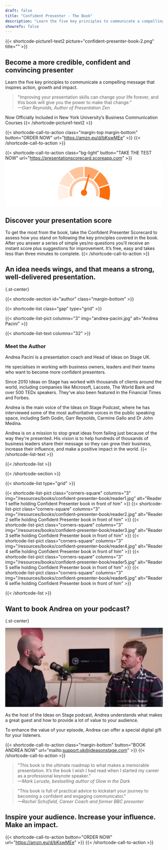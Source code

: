 ```yaml
---
draft: false
title: "Confident Presenter - The Book"
description: "Learn the five key principles to communicate a compelling message that inspires action, growth and impact."
showrefs: false
---
```


{{< shortcode-picture1-text2
  picture="confident-presenter-book-2.png"
  title="" >}}
## Become a more credible, confident and convincing presenter
Learn the five key principles to communicate a compelling message that inspires action, growth and impact.

> "Improving your presentation skills can change your life forever, and this book will give you the power to make that change."
<br /><i>—Garr Reynolds, Author of Presentation Zen</i>

Now Officially Included in New York University’s Business Communication Courses
{{< /shortcode-picture1-text2 >}}



{{< shortcode-call-to-action
  class="margin-top margin-bottom"
  button="ORDER NOW"
  url="https://amzn.eu/d/bKswMEe" >}}
{{< /shortcode-call-to-action >}}



{{< shortcode-call-to-action
  class="bg-light"
  button="TAKE THE TEST NOW"
  url="https://presentationscorecard.scoreapp.com" >}}
![Meter Orange](meter-orange.png)

## Discover your presentation score
To get the most from the book, take the Confident Presenter Scorecard to assess how you stand on following the key principles covered in the book. After you answer a series of simple yes/no questions you’ll receive an instant score plus suggestions for improvement. It’s free, easy and takes less than three minutes to complete.
{{< /shortcode-call-to-action >}}

## An idea needs wings, and that means a strong, well-delivered presentation.
{.st-center}

{{< shortcode-section
  id="author"
  class="margin-bottom" >}}
  
{{< shortcode-list
  class="gap"
  type="grid" >}}

{{< shortcode-list-pict
  columns="3"
  img="andrea-pacini.jpg"
  alt="Andrea Pacini" >}}

{{< shortcode-list-text
  columns="32" >}}
### Meet the Author
Andrea Pacini is a presentation coach and Head of Ideas on Stage UK.

He specialises in working with business owners, leaders and their teams who want to become more confident presenters.

Since 2010 Ideas on Stage has worked with thousands of clients around the world, including companies like Microsoft, Lacoste, The World Bank and over 500 TEDx speakers. They've also been featured in the Financial Times and Forbes.

Andrea is the main voice of the Ideas on Stage Podcast, where he has interviewed some of the most authoritative voices in the public speaking space, including Seth Godin, Garr Reynolds, Carmine Gallo and Dr John Medina.

Andrea is on a mission to stop great ideas from failing just because of the way they're presented. His vision is to help hundreds of thousands of business leaders share their message so they can grow their business, increase their influence, and make a positive impact in the world.
{{< /shortcode-list-text >}}

{{< /shortcode-list >}}

{{< /shortcode-section >}}


{{< shortcode-list
    type="grid" >}}

{{< shortcode-list-pict
    class="corners-square"
    columns="3"
    img="/resources/books/confident-presenter-book/reader1.jpg"
    alt="Reader 1 selfie holding Confident Presenter book in front of him" >}}
{{< shortcode-list-pict
    class="corners-square"
    columns="3"
    img="/resources/books/confident-presenter-book/reader2.jpg"
    alt="Reader 2 selfie holding Confident Presenter book in front of him" >}}
{{< shortcode-list-pict
    class="corners-square"
    columns="3"
    img="/resources/books/confident-presenter-book/reader3.jpg"
    alt="Reader 3 selfie holding Confident Presenter book in front of him" >}}
{{< shortcode-list-pict
    class="corners-square"
    columns="3"
    img="/resources/books/confident-presenter-book/reader4.jpg"
    alt="Reader 4 selfie holding Confident Presenter book in front of him" >}}
{{< shortcode-list-pict
    class="corners-square"
    columns="3"
    img="/resources/books/confident-presenter-book/reader5.jpg"
    alt="Reader 5 selfie holding Confident Presenter book in front of him" >}}
{{< shortcode-list-pict
    class="corners-square"
    columns="3"
    img="/resources/books/confident-presenter-book/reader6.jpg"
    alt="Reader 6 selfie holding Confident Presenter book in front of him" >}}

{{< /shortcode-list >}}


## Want to book Andrea on your podcast? 
{.st-center}

![Andrea talking](andrea-talking.jpg)

As the host of the Ideas on Stage podcast, Andrea understands what makes a great guest and how to provide a lot of value to your audience.

To enhance the value of your episode, Andrea can offer a special digital gift for your listeners.

{{< shortcode-call-to-action
  class="margin-bottom"
  button="BOOK ANDREA NOW"
  url="mailto:support.uk@ideasonstage.com" >}}
{{< /shortcode-call-to-action >}}

> "This book is the ultimate roadmap to what makes a memorable presentation. It’s the book I wish I had read when I started my career as a professional keynote speaker." 
<br /><i>—Mark Leruste, bestselling author of Glow in the Dark</i>

> "This book is full of practical advice to kickstart your journey to becoming a confident and engaging communicator."
<br /><i>—Rachel Schofield, Career Coach and former BBC presenter</i>

## Inspire your audience. Increase your influence. Make an impact.

{{< shortcode-call-to-action
  button="ORDER NOW"
  url="https://amzn.eu/d/bKswMEe" >}}
{{< /shortcode-call-to-action >}}
